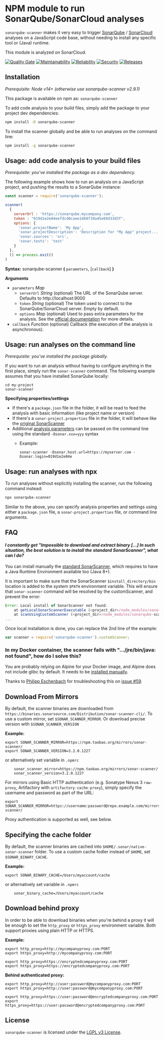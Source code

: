 # NPM module to run SonarQube/SonarCloud analyses

`sonarqube-scanner` makes it very easy to trigger [SonarQube](https://www.sonarqube.org)
/ [SonarCloud](https://sonarcloud.io) analyses on a JavaScript code base, without needing
to install any specific tool or (Java) runtime.

This module is analyzed on SonarCloud.

[![Quality Gate](https://sonarcloud.io/api/project_badges/measure?project=SonarSource_sonar-scanner-npm&metric=alert_status)](https://sonarcloud.io/project/overview?id=SonarSource_sonar-scanner-npm) [![Maintainability](https://sonarcloud.io/api/project_badges/measure?project=SonarSource_sonar-scanner-npm&metric=sqale_rating)](https://sonarcloud.io/project/overview?id=SonarSource_sonar-scanner-npm) [![Reliability](https://sonarcloud.io/api/project_badges/measure?project=SonarSource_sonar-scanner-npm&metric=reliability_rating)](https://sonarcloud.io/project/overview?id=SonarSource_sonar-scanner-npm) [![Security](https://sonarcloud.io/api/project_badges/measure?project=SonarSource_sonar-scanner-npm&metric=security_rating)](https://sonarcloud.io/project/overview?id=SonarSource_sonar-scanner-npm) [![Releases](https://img.shields.io/github/release/SonarSource/sonar-scanner-npm.svg)](https://github.com/SonarSource/sonar-scanner-npm/releases)


## Installation

_Prerequisite: Node v14+ (otherwise use sonarqube-scanner v2.9.1)_

This package is available on npm as: `sonarqube-scanner`

To add code analysis to your build files, simply add the package to your project dev dependencies:

``` sh
npm install -D sonarqube-scanner
```

To install the scanner globally and be able to run analyses on the command line:

``` sh
npm install -g sonarqube-scanner
```

## Usage: add code analysis to your build files

_Prerequisite: you've installed the package as a dev dependency._

The following example shows how to run an analysis on a JavaScript
project, and pushing the results to a SonarQube instance:

```javascript
const scanner = require('sonarqube-scanner');

scanner(
  {
    serverUrl : 'https://sonarqube.mycompany.com',
    token : "019d1e2e04eefdcd0caee1468f39a45e69d33d3f",
    options: {
      'sonar.projectName': 'My App',
      'sonar.projectDescription': 'Description for "My App" project...',
      'sonar.sources': 'src',
      'sonar.tests': 'test'
    }
  },
  () => process.exit()
)
```

**Syntax:** sonarqube-scanner **(** `parameters`, [`callback`] **)**

**Arguments**

* `parameters` *Map*
  * `serverUrl` *String* (optional) The URL of the SonarQube server. Defaults to http://localhost:9000
  * `token` *String* (optional) The token used to connect to the SonarQube/SonarCloud server. Empty by default.
  * `options` *Map* (optional) Used to pass extra parameters for the analysis. See the [official documentation](http://redirect.sonarsource.com/doc/analysis-parameters.html) for more details.
* `callback` *Function* (optional)
Callback (the execution of the analysis is asynchronous).

## Usage: run analyses on the command line

_Prerequisite: you've installed the package globally._

If you want to run an analysis without having to configure anything in the first place, simply run the `sonar-scanner` command. The following
example assumes that you have installed SonarQube locally:

```
cd my-project
sonar-scanner
```

**Specifying properties/settings**

* If there's a `package.json` file in the folder, it will be read to feed the analysis with basic information (like project name or version)
* If there's a `sonar-project.properties` file in the folder, it will behave like the [original SonarScanner](https://redirect.sonarsource.com/doc/install-configure-scanner.html)
* Additional [analysis parameters](https://redirect.sonarsource.com/doc/analysis-parameters.html) can be passed on the command line using the standard `-Dsonar.xxx=yyy` syntax
  * Example:

    `sonar-scanner -Dsonar.host.url=https://myserver.com -Dsonar.login=019d1e2e04e`

## Usage: run analyses with npx

To run analyses without explicitly installing the scanner, run the following command instead:

``` sh
npx sonarqube-scanner
```

Similar to the above, you can specify analysis properties and settings using either a `package.json` file, a `sonar-project.properties` file, or command line arguments.

## FAQ

#### *I constantly get "Impossible to download and extract binary [...] In such situation, the best solution is to install the standard SonarScanner", what can I do?*

You can install manually the [standard SonarScanner](https://redirect.sonarsource.com/doc/install-configure-scanner.html),
which requires to have a Java Runtime Environment available too (Java 8+).

It is important to make sure that the SonarScanner `$install_directory/bin` location is added to the system `$PATH` environment variable. This will ensure that `sonar-scanner` command will be resolved by the customScanner, and prevent the error:

``` javascript
Error: Local install of SonarScanner not found.
    at getLocalSonarScannerExecutable (<project_dir>/node_modules/sonarqube-scanner/src/sonar-scanner-executable.js:153:11)
    at scanUsingCustomScanner (<project_dir>/node_modules/sonarqube-scanner/src/index.js:52:3)
...
```

Once local installation is done, you can replace the 2nd line of the example:

```javascript
var scanner = require('sonarqube-scanner').customScanner;
```

### In my Docker container, the scanner fails with ".../jre/bin/java: not found", how do I solve this?

You are probably relying on Alpine for your Docker image, and Alpine does not include glibc by default.
It needs to be [installed manually](https://laptrinhx.com/docker-for-mac-alpine-glibc-issues-802275018).

Thanks to [Philipp Eschenbach](https://github.com/peh) for troubleshooting this on [issue #59](https://github.com/bellingard/sonar-scanner-npm/issues/59).

## Download From Mirrors

By default, the scanner binaries are downloaded from `https://binaries.sonarsource.com/Distribution/sonar-scanner-cli/`.
To use a custom mirror, set `$SONAR_SCANNER_MIRROR`. Or download precise version with `$SONAR_SCANNER_VERSION`

**Example:**
```shell
export SONAR_SCANNER_MIRROR=https://npm.taobao.org/mirrors/sonar-scanner/
export SONAR_SCANNER_VERSION=3.2.0.1227
```

or alternatively set variable in `.npmrc`

```
    sonar_scanner_mirror=https://npm.taobao.org/mirrors/sonar-scanner/
    sonar_scanner_version=3.2.0.1227
```

For mirrors using Basic HTTP authentication (e.g. Sonatype Nexus 3 `raw-proxy`, Artifactory with `artifactory-cache-proxy`), simply specify the username and password
as part of the URL:

```shell
export SONAR_SCANNER_MIRROR=https://username:password@repo.example.com/mirrors/sonar-scanner/
```

Proxy authentication is supported as well, see below.

## Specifying the cache folder

By default, the scanner binaries are cached into `$HOME/.sonar/native-sonar-scanner` folder.
To use a custom cache fodler instead of `$HOME`, set `$SONAR_BINARY_CACHE`.

**Example:**
```shell
export SONAR_BINARY_CACHE=/Users/myaccount/cache
```

or alternatively set variable in `.npmrc`

```
    sonar_binary_cache=/Users/myaccount/cache
```

## Download behind proxy

In order to be able to download binaries when you're behind a proxy it will be enough to set the `http_proxy` or `https_proxy` environment variable. Both support proxies using plain HTTP or HTTPS.

**Example:**
```shell
export http_proxy=http://mycompanyproxy.com:PORT
export https_proxy=http://mycompanyproxy.com:PORT

export http_proxy=https://encryptedcompanyproxy.com:PORT
export https_proxy=https://encryptedcompanyproxy.com:PORT
```

**Behind authenticated proxy:**
```shell
export http_proxy=http://user:password@mycompanyproxy.com:PORT
export https_proxy=http://user:password@mycompanyproxy.com:PORT

export http_proxy=https://user:password@encryptedcompanyproxy.com:PORT
export https_proxy=https://user:password@encryptedcompanyproxy.com:PORT
```

## License

`sonarqube-scanner` is licensed under the [LGPL v3 License](http://www.gnu.org/licenses/lgpl.txt).

